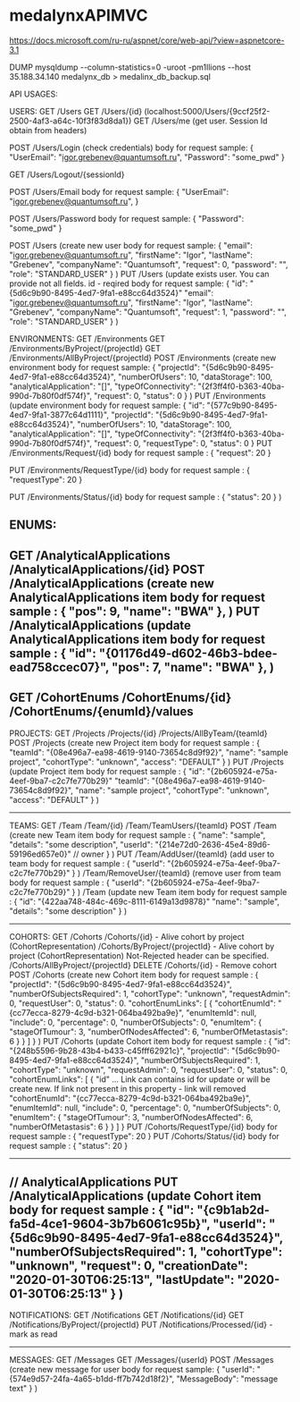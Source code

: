 # medalynxAPIMVC
https://docs.microsoft.com/ru-ru/aspnet/core/web-api/?view=aspnetcore-3.1

DUMP
mysqldump --column-statistics=0 -uroot -pm1llions --host 35.188.34.140 medalynx_db > medalinx_db_backup.sql


API USAGES:

USERS:
GET /Users
GET /Users/{id} (localhost:5000/Users/{9ccf25f2-2500-4af3-a64c-10f3f83d8da1})
GET /Users/me (get user. Session Id obtain from headers)

POST /Users/Login (check credentials)
        body for request sample:
        {
            "UserEmail": "igor.grebenev@quantumsoft.ru",
            "Password": "some_pwd"
        }

GET /Users/Logout/{sessionId}

POST /Users/Email
        body for request sample:
        {
            "UserEmail": "igor.grebenev@quantumsoft.ru",
        }

POST /Users/Password
        body for request sample:
        {
            "Password": "some_pwd"
        }

POST /Users (create new user
        body for request sample:
        {
            "email": "igor.grebenev@quantumsoft.ru",
            "firstName": "Igor",
            "lastName": "Grebenev",
            "companyName": "Quantumsoft",
            "request": 0,
            "password": "",
            "role": "STANDARD_USER"
        }
)
PUT /Users (update exists user. You can provide not all fields. id - reqired
        body for request sample:
        {
            "id": "{5d6c9b90-8495-4ed7-9fa1-e88cc64d3524}"
            "email": "igor.grebenev@quantumsoft.ru",
            "firstName": "Igor",
            "lastName": "Grebenev",
            "companyName": "Quantumsoft",
            "request": 1,
            "password": "",
            "role": "STANDARD_USER"
        }
)

ENVIRONMENTS:
GET /Environments
GET /Environments/ByProject/{projectId}
GET /Environments/AllByProject/{projectId}
POST /Environments (create new environment
        body for request sample:
        {
            "projectId": "{5d6c9b90-8495-4ed7-9fa1-e88cc64d3524}",
            "numberOfUsers": 10,
            "dataStorage": 100,
            "analyticalApplication": "[]",
            "typeOfConnectivity": "{2f3ff4f0-b363-40ba-990d-7b80f0df574f}",
            "request": 0,
            "status": 0
        }
)
PUT /Environments (update environment
        body for request sample:
        {
            "id": "{577c9b90-8495-4ed7-9fa1-3877c64d1111}",
            "projectId": "{5d6c9b90-8495-4ed7-9fa1-e88cc64d3524}",
            "numberOfUsers": 10,
            "dataStorage": 100,
            "analyticalApplication": "[]",
            "typeOfConnectivity": "{2f3ff4f0-b363-40ba-990d-7b80f0df574f}",
            "request": 0,
            "requestType": 0,
            "status": 0
        }
PUT /Environments/Request/{id}
        body for request sample :
        {
            "request": 20
        }

PUT /Environments/RequestType/{id}
        body for request sample :
        {
            "requestType": 20
        }

PUT /Environments/Status/{id}
        body for request sample :
        {
            "status": 20
        }
)

ENUMS:
----------------------------------------------------------------------------------------------------------------------
GET
    /AnalyticalApplications
    /AnalyticalApplications/{id}
POST
    /AnalyticalApplications (create new AnalyticalApplications item
        body for request sample :
        {
            "pos": 9,
            "name": "BWA"
        },
)
PUT
    /AnalyticalApplications (update AnalyticalApplications item
        body for request sample :
        {
            "id": "{01176d49-d602-46b3-bdee-ead758ccec07}",
            "pos": 7,
            "name": "BWA"
        },
)
----------------------------------------------------------------------------------------------------------------------
GET
    /CohortEnums
    /CohortEnums/{id}
    /CohortEnums/{enumId}/values
----------------------------------------------------------------------------------------------------------------------

PROJECTS:
GET
    /Projects
    /Projects/{id}
    /Projects/AllByTeam/{teamId}
POST
    /Projects (create new Project item
        body for request sample :
        {
            "teamId": "{08e496a7-ea98-4619-9140-73654c8d9f92}",
            "name": "sample project",
            "cohortType": "unknown",
            "access": "DEFAULT"
        }
)
PUT
    /Projects (update Project item
        body for request sample :
        {
            "id": "{2b605924-e75a-4eef-9ba7-c2c7fe770b29}"
            "teamId": "{08e496a7-ea98-4619-9140-73654c8d9f92}",
            "name": "sample project",
            "cohortType": "unknown",
            "access": "DEFAULT"
        }
)

----------------------------------------------------------------------------------------------------------------------

TEAMS:
GET
    /Team
    /Team/{id}
    /Team/TeamUsers/{teamId}
POST
    /Team (create new Team item
        body for request sample :
        {
            "name": "sample",
            "details": "some description",
            "userId": "{214e72d0-2636-45e4-89d6-59196ed657e0}" // owner
        }
)
PUT
    /Team/AddUser/{teamId} (add user to team
        body for request sample :
        {
            "userId": "{2b605924-e75a-4eef-9ba7-c2c7fe770b29}"
        }
)
    /Team/RemoveUser/{teamId} (remove user from team
        body for request sample :
        {
            "userId": "{2b605924-e75a-4eef-9ba7-c2c7fe770b29}"
        }
)
    /Team (update new Team item
        body for request sample :
        {
            "id": "{422aa748-484c-469c-8111-6149a13d9878}"
            "name": "sample",
            "details": "some description"
        }
)

----------------------------------------------------------------------------------------------------------------------
COHORTS:
GET
    /Cohorts
    /Cohorts/{id} - Alive cohort by project (CohortRepresentation)
    /Cohorts/ByProject/{projectId} - Alive cohort by project (CohortRepresentation) Not-Rejected header can be specified.
    /Cohorts/AllByProject/{projectId}
DELETE
    /Cohorts/{id} - Remove cohort
POST
    /Cohorts (create new Cohort item
        body for request sample :
        {
            "projectId": "{5d6c9b90-8495-4ed7-9fa1-e88cc64d3524}",
            "numberOfSubjectsRequired": 1,
            "cohortType": "unknown",
            "requestAdmin": 0,
            "requestUser": 0,
            "status": 0.
            "cohortEnumLinks": [
                {
                "cohortEnumId": "{cc77ecca-8279-4c9d-b321-064ba492ba9e}",
                "enumItemId": null,
                "include": 0,
                "percentage": 0,
                "numberOfSubjects": 0,
                "enumItem":
                    {
                        "stageOfTumour": 3,
                        "numberOfNodesAffected": 6,
                        "numberOfMetastasis": 6
                    }
                }
            ]
        }
)
PUT
    /Cohorts (update Cohort item
        body for request sample :
        {
            "id": "{248b5596-9b28-43b4-b433-c45fff62921c}",
            "projectId": "{5d6c9b90-8495-4ed7-9fa1-e88cc64d3524}",
            "numberOfSubjectsRequired": 1,
            "cohortType": "unknown",
            "requestAdmin": 0,
            "requestUser": 0,
            "status": 0,
            "cohortEnumLinks": [
                {
                "id" ... Link can contains id for update or will be create new. If link not present in this property - link will removed
                "cohortEnumId": "{cc77ecca-8279-4c9d-b321-064ba492ba9e}",
                "enumItemId": null,
                "include": 0,
                "percentage": 0,
                "numberOfSubjects": 0,
                "enumItem":
                    {
                        "stageOfTumour": 3,
                        "numberOfNodesAffected": 6,
                        "numberOfMetastasis": 6
                    }
                }
            ]
        }
PUT /Cohorts/RequestType/{id}
        body for request sample :
        {
            "requestType": 20
        }
PUT /Cohorts/Status/{id}
        body for request sample :
        {
            "status": 20
        }

----------------------------------------------------------------------------------------------------------------------
// AnalyticalApplications
PUT
    /AnalyticalApplications (update Cohort item
        body for request sample :
        {
            "id": "{c9b1ab2d-fa5d-4ce1-9604-3b7b6061c95b}",
            "userId": "{5d6c9b90-8495-4ed7-9fa1-e88cc64d3524}",
            "numberOfSubjectsRequired": 1,
            "cohortType": "unknown",
            "request": 0,
            "creationDate": "2020-01-30T06:25:13",
            "lastUpdate": "2020-01-30T06:25:13"
        }
)
----------------------------------------------------------------------------------------------------------------------
NOTIFICATIONS:
GET /Notifications
GET /Notifications/{id}
GET /Notifications/ByProject/{projectId}
PUT /Notifications/Processed/{id} - mark as read

----------------------------------------------------------------------------------------------------------------------
MESSAGES:
GET /Messages
GET /Messages/{userId}
POST /Messages (create new message for user
        body for request sample:
        {
            "userId": "{574e9d57-24fa-4a65-b1dd-ff7b742d18f2}",
            "MessageBody": "message text"
        }
)
